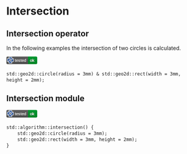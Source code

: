 # Intersection

## Intersection operator

In the following examples the intersection of two circles is calculated.

![test](.banner/intersection_operator.png)

```µcad,intersection_operator
std::geo2d::circle(radius = 3mm) & std::geo2d::rect(width = 3mm, height = 2mm);
```

## Intersection module

![test](.banner/intersection_module.png)

```µcad,intersection_module
std::algorithm::intersection() {
    std::geo2d::circle(radius = 3mm);
    std::geo2d::rect(width = 3mm, height = 2mm);
}
```
